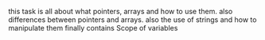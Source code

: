 this task is all about what pointers, arrays and how to use them.
also differences between pointers and arrays. also the use of strings and how to manipulate them
finally contains Scope of variables
